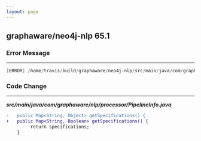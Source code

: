 ```yaml
---
layout: page
---
```

## graphaware/neo4j-nlp 65.1

### Error Message

---------------------

```java
[ERROR] /home/travis/build/graphaware/neo4j-nlp/src/main/java/com/graphaware/nlp/NLPManager.java:[200,42] incompatible types: java.util.Map<java.lang.String,java.lang.Boolean> cannot be converted to java.util.Map<java.lang.String,java.lang.Object> 
```

### Code Change

---------------------

***src/main/java/com/graphaware/nlp/processor/PipelineInfo.java***

```diff
-   public Map<String, Object> getSpecifications() {
+   public Map<String, Boolean> getSpecifications() {
         return specifications;
    }
```